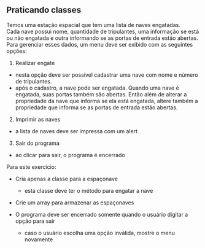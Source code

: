 ## Praticando classes

Temos uma estação espacial que tem uma lista de naves engatadas.<br>
Cada nave possui nome, quantidade de tripulantes, uma informação se está ou não engatada e outra informando se as portas de entrada estão abertas.<br>
Para gerenciar esses dados, um menu deve ser exibido com as seguintes opções:

1. Realizar engate

- nesta opção deve ser possível cadastrar uma nave com nome e número de tripulantes.
- após o cadastro, a nave pode ser engatada. Quando uma nave é engatada, suas portas também são abertas. Então além de alterar a propriedade da nave que informa se ela está engatada, altere também a propriedade que informa se as portas de entrada estão abertas.

2. Imprimir as naves

- a lista de naves deve ser impressa com um alert

3. Sair do programa

- ao clicar para sair, o programa é encerrado

Para este exercício:

- Cria apenas a classe para a espaçonave

  - esta classe deve ter o método para engatar a nave

- Crie um array para armazenar as espaçonaves

- O programa deve ser encerrado somente quando o usuário digitar a opção para sair
  - caso o usuário escolha uma opção inválida, mostre o menu novamente
